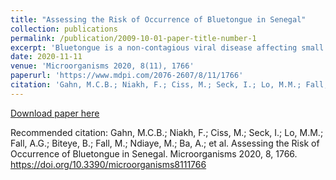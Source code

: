 ```yaml
---
title: "Assessing the Risk of Occurrence of Bluetongue in Senegal"
collection: publications
permalink: /publication/2009-10-01-paper-title-number-1
excerpt: 'Bluetongue is a non-contagious viral disease affecting small ruminants and cattle that can cause severe economic losses in the livestock sector. The virus is transmitted by certain species of the genus Culicoides and consequently, understanding their distribution is essential to enable the identification of high-risk transmission areas. In this work we use bioclimatic and environmental variables to predict vector abundance, and estimate spatial variations in the basic reproductive ratio.'
date: 2020-11-11
venue: 'Microorganisms 2020, 8(11), 1766'
paperurl: 'https://www.mdpi.com/2076-2607/8/11/1766'
citation: 'Gahn, M.C.B.; Niakh, F.; Ciss, M.; Seck, I.; Lo, M.M.; Fall, A.G.; Biteye, B.; Fall, M.; Ndiaye, M.; Ba, A.; et al. Assessing the Risk of Occurrence of Bluetongue in Senegal. Microorganisms 2020, 8, 1766. https://doi.org/10.3390/microorganisms8111766'
---
```


[Download paper here](https://www.mdpi.com/2076-2607/8/11/1766)

Recommended citation: Gahn, M.C.B.; Niakh, F.; Ciss, M.; Seck, I.; Lo, M.M.; Fall, A.G.; Biteye, B.; Fall, M.; Ndiaye, M.; Ba, A.; et al. Assessing the Risk of Occurrence of Bluetongue in Senegal. Microorganisms 2020, 8, 1766. https://doi.org/10.3390/microorganisms8111766
